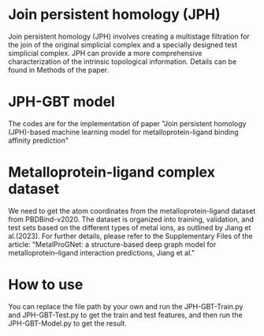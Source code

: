# Join persistent homology (JPH)
Join persistent homology (JPH) involves creating a multistage filtration for the join of the original simplicial complex and a specially designed test simplicial complex. JPH can provide a more comprehensive characterization of the intrinsic topological information. Details can be found in Methods of the paper.

# JPH-GBT model
The codes are for the implementation of paper "Join persistent homology (JPH)-based machine learning model for metalloprotein-ligand binding affinity prediction"

# Metalloprotein-ligand complex dataset
We need to get the atom coordinates from the metalloprotein-ligand dataset from PBDBind-v2020. The dataset is organized into training, validation, and test sets based on the different types of metal ions, as outlined by Jiang et al.(2023). For further details, please refer to the Supplementary Files of the article: "MetalProGNet: a structure-based deep graph model for
metalloprotein–ligand interaction predictions, Jiang et al." 

# How to use 
You can replace the file path by your own and run the JPH-GBT-Train.py and JPH-GBT-Test.py to get the train and test features, and then run the JPH-GBT-Model.py to get the result.
